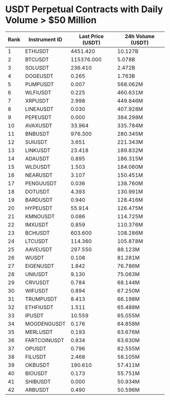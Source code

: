 # USDT Perpetual Contracts with Daily Volume > $50 Million

| Rank | Instrument ID | Last Price (USDT) | 24h Volume (USDT) |
|------|---------------|-------------------|-------------------|
| 1 | ETHUSDT | 4451.420 | 10.127B |
| 2 | BTCUSDT | 115376.000 | 5.078B |
| 3 | SOLUSDT | 236.410 | 2.472B |
| 4 | DOGEUSDT | 0.265 | 1.763B |
| 5 | PUMPUSDT | 0.007 | 568.062M |
| 6 | WLFIUSDT | 0.225 | 460.631M |
| 7 | XRPUSDT | 2.998 | 449.846M |
| 8 | LINEAUSDT | 0.030 | 407.928M |
| 9 | PEPEUSDT | 0.000 | 384.298M |
| 10 | AVAXUSDT | 33.964 | 335.784M |
| 11 | BNBUSDT | 976.300 | 280.345M |
| 12 | SUIUSDT | 3.651 | 221.343M |
| 13 | LINKUSDT | 23.418 | 189.832M |
| 14 | ADAUSDT | 0.895 | 186.315M |
| 15 | WLDUSDT | 1.503 | 184.060M |
| 16 | NEARUSDT | 3.107 | 150.451M |
| 17 | PENGUUSDT | 0.036 | 138.760M |
| 18 | DOTUSDT | 4.393 | 130.991M |
| 19 | BARDUSDT | 0.940 | 128.416M |
| 20 | HYPEUSDT | 55.914 | 126.475M |
| 21 | KMNOUSDT | 0.086 | 114.725M |
| 22 | IMXUSDT | 0.859 | 110.376M |
| 23 | BCHUSDT | 603.600 | 108.286M |
| 24 | LTCUSDT | 114.360 | 105.878M |
| 25 | AAVEUSDT | 297.550 | 88.123M |
| 26 | WUSDT | 0.108 | 81.281M |
| 27 | EIGENUSDT | 1.842 | 76.786M |
| 28 | UNIUSDT | 9.130 | 75.063M |
| 29 | CRVUSDT | 0.784 | 68.144M |
| 30 | WIFUSDT | 0.894 | 67.250M |
| 31 | TRUMPUSDT | 8.413 | 66.198M |
| 32 | ETHFIUSDT | 1.511 | 65.488M |
| 33 | IPUSDT | 10.559 | 65.055M |
| 34 | MOODENGUSDT | 0.176 | 64.858M |
| 35 | MERLUSDT | 0.193 | 63.676M |
| 36 | FARTCOINUSDT | 0.834 | 63.630M |
| 37 | OPUSDT | 0.796 | 62.555M |
| 38 | FILUSDT | 2.468 | 58.105M |
| 39 | OKBUSDT | 190.610 | 57.411M |
| 40 | BIOUSDT | 0.173 | 55.751M |
| 41 | SHIBUSDT | 0.000 | 50.934M |
| 42 | ARBUSDT | 0.490 | 50.596M |
